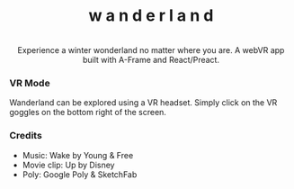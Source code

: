 <h1 align="center">w a n d e r l a n d</h1>

<br/>

<div align="center">
Experience a winter wonderland no matter where you are.
A webVR app built with A-Frame and React/Preact.
</div>

### VR Mode
Wanderland can be explored using a VR headset. Simply click on the VR goggles on the bottom right of the screen.

### Credits
* Music: Wake by Young & Free
* Movie clip: Up by Disney
* Poly: Google Poly & SketchFab
